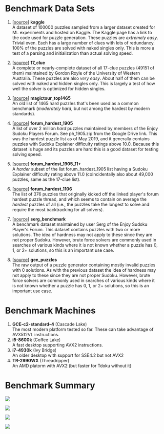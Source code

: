 
# Benchmark Data Sets

1. [[source](http://www.kaggle.com/bryanpark/sudoku)] **kaggle** \
A dataset of 100000 puzzles sampled from a larger dataset created for ML experiments and 
hosted on Kaggle. The Kaggle page has a link to the code used for puzzle generation. These
puzzles are *extremely easy*. Trivial even. Each has a large number of clues with lots of
redundancy. 100% of the puzzles are solved with naked singles only. This is  more a test
of a parsing and initialization than actual solving speed.

1. [[source](http://staffhome.ecm.uwa.edu.au/~00013890/sudokumin.php)] **17_clue** \
A complete or nearly-complete dataset of all 17-clue puzzles (49151 of them) maintained by 
Gordon Royle of the University of Western Australia. These puzzles are also *very
easy*. About half of them can be solved with naked and hidden singles only. This is largely a test of
how well the solver is optimized for hidden singles.
 
1. [[source](http://magictour.free.fr/sudoku.htm)] **magictour_top1465** \
An old list of 1465 hard puzzles that's been used as a common benchmark (*moderately hard*, but not among 
the hardest by modern standards).

1. [[source](http://forum.enjoysudoku.com/the-hardest-sudokus-new-thread-t6539-600.html#p277835)] **forum_hardest_1905** \
A list of over 2 million *hard* puzzles maintained by members of the Enjoy Sudoku Players Forum.
See ph_1905.zip from the Google Drive link. This was the hardest puzzle list as of May 2019, and
it generally contains puzzles with Sudoku Explainer difficulty ratings above 10.0. Because this
dataset is huge and its puzzles are hard this is a good dataset for testing solving speed. 

1. [[source](http://forum.enjoysudoku.com/the-hardest-sudokus-new-thread-t6539-600.html#p277835)] **forum_hardest_1905_11+** \
A *harder* subset of the list forum_hardest_1905 list having a Sudoku Explainer difficulty rating 
above 11.0 (coincidentally also about 49,000 puzzles, same as the 17-clue list).

1. [[source](http://forum.enjoysudoku.com/the-hardest-sudokus-new-thread-t6539.html#p65791)] **forum_hardest_1106** \
The list of 376 puzzles that originally kicked off the linked player's forum hardest puzzle thread, 
and which seems to contain on average the *hardest* puzzles of all (i.e., the puzzles take the longest
to solve and require the most backtracking for all solvers).

1. [[source](http://sites.google.com/site/sergsudoku/benchmark.zip)] **serg_benchmark** \
A benchmark dataset maintained by user Serg of the Enjoy Sudoku Player's Forum. This dataset 
contains puzzles with two or more solutions. The idea of hardness may not apply to these since
they are not proper Sudoku. However, brute force solvers are commonly used in searches of various
kinds where it is not known whether a puzzle has 0, 1, or 2+ solutions, so this is an important
use case.

1. [[source](http://www.enjoysudoku.com/gen_puzzles.zip)] **gen_puzzles** \
The raw output of a puzzle generator containing mostly invalid puzzles with 0 solutions. As
with the previous dataset the idea of hardness may not apply to these since they are not proper
Sudoku. However, brute force solvers are commonly used in searches of various kinds where it is 
not known whether a puzzle has 0, 1, or 2+ solutions, so this is an important use case.

# Benchmark Machines

1. **GCE-c2-standard-4** (Cascade Lake)\
The most modern platform tested so far. These can take advantage of AVX512VL instructions.
1. **i5-8600k** (Coffee Lake)\
A fast desktop supporting AVX2 instructions.
1. **i7-4930k** (Ivy Bridge)\
An older desktop with support for SSE4.2 but not AVX2
1. **TR-2990WX** (Threadripper)\
An AMD platorm with AVX2 (but faster for Tdoku without it)

# Benchmark Summary

![](https://docs.google.com/spreadsheets/d/e/2PACX-1vQGsldjnZhAU0XB-lAcmwQD8PpWMNIkAT0tumcPeS61Fft3sMKs0e9X22LRT26ij07c5U5GwqslnlSX/pubchart?oid=1180131374&format=image)

![](https://docs.google.com/spreadsheets/d/e/2PACX-1vQGsldjnZhAU0XB-lAcmwQD8PpWMNIkAT0tumcPeS61Fft3sMKs0e9X22LRT26ij07c5U5GwqslnlSX/pubchart?oid=1929162374&format=image)

![](https://docs.google.com/spreadsheets/d/e/2PACX-1vQGsldjnZhAU0XB-lAcmwQD8PpWMNIkAT0tumcPeS61Fft3sMKs0e9X22LRT26ij07c5U5GwqslnlSX/pubchart?oid=1085609822&format=image)

![](https://docs.google.com/spreadsheets/d/e/2PACX-1vQGsldjnZhAU0XB-lAcmwQD8PpWMNIkAT0tumcPeS61Fft3sMKs0e9X22LRT26ij07c5U5GwqslnlSX/pubchart?oid=1298913250&format=image)

